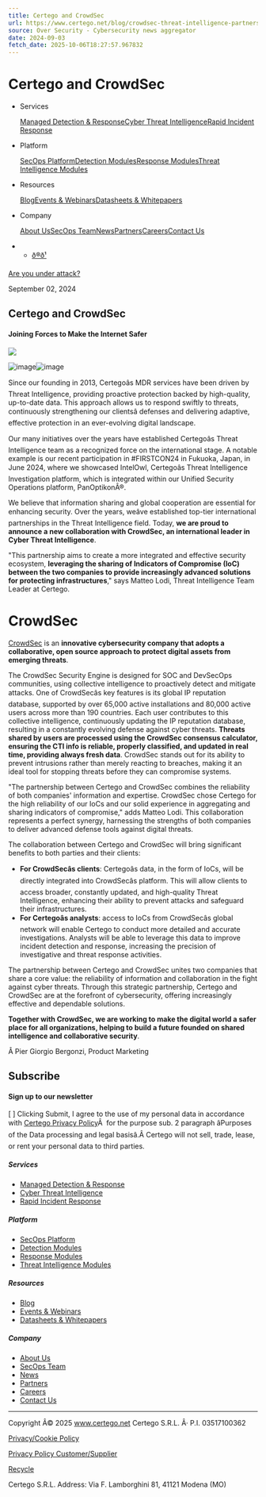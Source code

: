 ```yaml
---
title: Certego and CrowdSec
url: https://www.certego.net/blog/crowdsec-threat-intelligence-partnership/
source: Over Security - Cybersecurity news aggregator
date: 2024-09-03
fetch_date: 2025-10-06T18:27:57.967832
---
```


# Certego and CrowdSec

* Services

  [Managed Detection & Response](/services/managed-detection-and-response/)[Cyber Threat Intelligence](/services/cyber-threat-intelligence/)[Rapid Incident Response](/services/rapid-incident-response/)
* Platform

  [SecOps Platform](/platform/security-operations-platform/)[Detection Modules](/platform/detection-modules/)[Response Modules](/platform/response-modules/)[Threat Intelligence Modules](/platform/threat-intelligence-modules/)
* Resources

  [Blog](/blog/)[Events & Webinars](/resources/events-and-webinars/)[Datasheets & Whitepapers](/resources/datasheets-and-whitepapers/)
* Company

  [About Us](/company/about-us/)[SecOps Team](/company/security-operations-team/)[News](/company/news/)[Partners](/company/partners/)[Careers](/company/careers/)[Contact Us](/company/contact-us/)
* + [ð®ð¹](/it/blog/crowdsec-threat-intelligence-partnership/)

[Are you under attack?](/have-you-been-breached/)

September 02, 2024

## Certego and CrowdSec

#### Joining Forces to Make the Internet Safer

![](data:image/svg+xml;charset=utf-8...)

![image](/static/b29e2e8a73b477bbb026225ff28de94a/bd885/Certego-CrowdSec.png)![image](/static/b29e2e8a73b477bbb026225ff28de94a/bd885/Certego-CrowdSec.png)

Since our founding in 2013, Certegoâs MDR services have been driven by Threat Intelligence, providing proactive protection backed by high-quality, up-to-date data. This approach allows us to respond swiftly to threats, continuously strengthening our clientsâ defenses and delivering adaptive, effective protection in an ever-evolving digital landscape.

Our many initiatives over the years have established Certegoâs Threat Intelligence team as a recognized force on the international stage. A notable example is our recent participation in #FIRSTCON24 in Fukuoka, Japan, in June 2024, where we showcased IntelOwl, Certegoâs Threat Intelligence Investigation platform, which is integrated within our Unified Security Operations platform, PanOptikonÂ®.

We believe that information sharing and global cooperation are essential for enhancing security. Over the years, weâve established top-tier international partnerships in the Threat Intelligence field. Today, **we are proud to announce a new collaboration with CrowdSec, an international leader in Cyber Threat Intelligence**.

"This partnership aims to create a more integrated and effective security ecosystem, **leveraging the sharing of Indicators of Compromise (IoC) between the two companies to provide increasingly advanced solutions for protecting infrastructures**," says Matteo Lodi, Threat Intelligence Team Leader at Certego.

# CrowdSec

[CrowdSec](https://www.crowdsec.net/) is an **innovative cybersecurity company that adopts a collaborative, open source approach to protect digital assets from emerging threats**.

The CrowdSec Security Engine is designed for SOC and DevSecOps communities, using collective intelligence to proactively detect and mitigate attacks. One of CrowdSecâs key features is its global IP reputation database, supported by over 65,000 active installations and 80,000 active users across more than 190 countries. Each user contributes to this collective intelligence, continuously updating the IP reputation database, resulting in a constantly evolving defense against cyber threats. **Threats shared by users are processed using the CrowdSec consensus calculator, ensuring the CTI info is reliable, properly classified, and updated in real time, providing always fresh data**.
CrowdSec stands out for its ability to prevent intrusions rather than merely reacting to breaches, making it an ideal tool for stopping threats before they can compromise systems.

"The partnership between Certego and CrowdSec combines the reliability of both companies' information and expertise. CrowdSec chose Certego for the high reliability of our IoCs and our solid experience in aggregating and sharing indicators of compromise," adds Matteo Lodi. This collaboration represents a perfect synergy, harnessing the strengths of both companies to deliver advanced defense tools against digital threats.

The collaboration between Certego and CrowdSec will bring significant benefits to both parties and their clients:

* **For CrowdSecâs clients**: Certegoâs data, in the form of IoCs, will be directly integrated into CrowdSecâs platform. This will allow clients to access broader, constantly updated, and high-quality Threat Intelligence, enhancing their ability to prevent attacks and safeguard their infrastructures.
* **For Certegoâs analysts**: access to IoCs from CrowdSecâs global network will enable Certego to conduct more detailed and accurate investigations. Analysts will be able to leverage this data to improve incident detection and response, increasing the precision of investigative and threat response activities.

The partnership between Certego and CrowdSec unites two companies that share a core value: the reliability of information and collaboration in the fight against cyber threats. Through this strategic partnership, Certego and CrowdSec are at the forefront of cybersecurity, offering increasingly effective and dependable solutions.

**Together with CrowdSec, we are working to make the digital world a safer place for all organizations, helping to build a future founded on shared intelligence and collaborative security**.

Â Pier Giorgio Bergonzi, Product Marketing

## Subscribe

#### Sign up to our newsletter

[ ] Clicking Submit, I agree to the use of my personal data in accordance with [Certego Privacy Policy](/privacy/)Â  for the purpose sub. 2 paragraph âPurposes of the Data processing and legal basisâ.Â Certego will not sell, trade, lease, or rent your personal data to third parties.

##### Services

* [Managed Detection & Response](/services/managed-detection-and-response/)
* [Cyber Threat Intelligence](/services/cyber-threat-intelligence/)
* [Rapid Incident Response](/services/rapid-incident-response/)

##### Platform

* [SecOps Platform](/platform/security-operations-platform/)
* [Detection Modules](/platform/detection-modules/)
* [Response Modules](/platform/response-modules/)
* [Threat Intelligence Modules](/platform/threat-intelligence-modules/)

##### Resources

* [Blog](/blog/)
* [Events & Webinars](/resources/events-and-webinars/)
* [Datasheets & Whitepapers](/resources/datasheets-and-whitepapers/)

##### Company

* [About Us](/company/about-us/)
* [SecOps Team](/company/security-operations-team/)
* [News](/company/news/)
* [Partners](/company/partners/)
* [Careers](/company/careers/)
* [Contact Us](/company/contact-us/)

---

Copyright Â© 2025 www.certego.net
Certego S.R.L. Â· P.I. 03517100362

[Privacy/Cookie Policy](/privacy/)

[Privacy Policy Customer/Supplier](/privacy_customer_supplier/)

[Recycle](/recycle/)

Certego S.R.L.
Address: Via F. Lamborghini 81, 41121 Modena (MO)